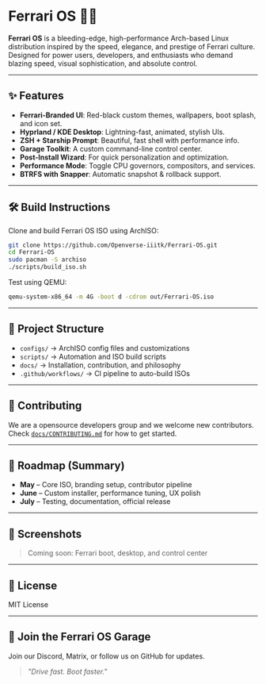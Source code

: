 # Ferrari OS 🚗🔥

**Ferrari OS** is a bleeding-edge, high-performance Arch-based Linux distribution inspired by the speed, elegance, and prestige of Ferrari culture. Designed for power users, developers, and enthusiasts who demand blazing speed, visual sophistication, and absolute control. 


---

## ✨ Features
- **Ferrari-Branded UI**: Red-black custom themes, wallpapers, boot splash, and icon set.
- **Hyprland / KDE Desktop**: Lightning-fast, animated, stylish UIs.
- **ZSH + Starship Prompt**: Beautiful, fast shell with performance info.
- **Garage Toolkit**: A custom command-line control center.
- **Post-Install Wizard**: For quick personalization and optimization.
- **Performance Mode**: Toggle CPU governors, compositors, and services.
- **BTRFS with Snapper**: Automatic snapshot & rollback support.

---

## 🛠️ Build Instructions
Clone and build Ferrari OS ISO using ArchISO:

```bash
git clone https://github.com/Openverse-iiitk/Ferrari-OS.git
cd Ferrari-OS
sudo pacman -S archiso
./scripts/build_iso.sh
```

Test using QEMU:
```bash
qemu-system-x86_64 -m 4G -boot d -cdrom out/Ferrari-OS.iso
```

---

## 📂 Project Structure
- `configs/` → ArchISO config files and customizations
- `scripts/` → Automation and ISO build scripts
- `docs/` → Installation, contribution, and philosophy
- `.github/workflows/` → CI pipeline to auto-build ISOs

---

## 🤝 Contributing
We are a opensource developers group and we welcome new contributors.
Check [`docs/CONTRIBUTING.md`](docs/CONTRIBUTING.md) for how to get started.

---

## 📅 Roadmap (Summary)
- **May** – Core ISO, branding setup, contributor pipeline
- **June** – Custom installer, performance tuning, UX polish
- **July** – Testing, documentation, official release

---

## 📸 Screenshots
> Coming soon: Ferrari boot, desktop, and control center

---

## 🔗 License
MIT License

---

## 💬 Join the Ferrari OS Garage
Join our Discord, Matrix, or follow us on GitHub for updates.

> _"Drive fast. Boot faster."_
